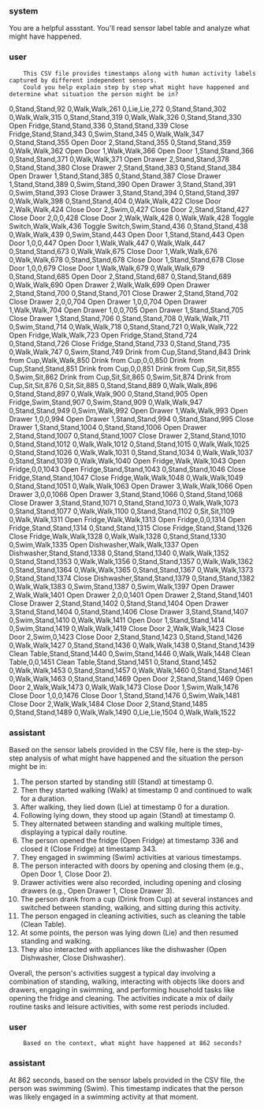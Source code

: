 ### system
You are a helpful assstant. You'll read sensor label table and analyze what might have happened.
### user

        This CSV file provides timestamps along with human activity labels captured by different independent sensors.
        Could you help explain step by step what might have happened and determine what situation the person might be in?
    
0,Stand,Stand,92
0,Walk,Walk,261
0,Lie,Lie,272
0,Stand,Stand,302
0,Walk,Walk,315
0,Stand,Stand,319
0,Walk,Walk,326
0,Stand,Stand,330
Open Fridge,Stand,Stand,336
0,Stand,Stand,339
Close Fridge,Stand,Stand,343
0,Swim,Stand,345
0,Walk,Walk,347
0,Stand,Stand,355
Open Door 2,Stand,Stand,355
0,Stand,Stand,359
0,Walk,Walk,362
Open Door 1,Walk,Walk,366
Open Door 1,Stand,Stand,366
0,Stand,Stand,371
0,Walk,Walk,371
Open Drawer 2,Stand,Stand,378
0,Stand,Stand,380
Close Drawer 2,Stand,Stand,383
0,Stand,Stand,384
Open Drawer 1,Stand,Stand,385
0,Stand,Stand,387
Close Drawer 1,Stand,Stand,389
0,Swim,Stand,390
Open Drawer 3,Stand,Stand,391
0,Swim,Stand,393
Close Drawer 3,Stand,Stand,394
0,Stand,Stand,397
0,Walk,Walk,398
0,Stand,Stand,404
0,Walk,Walk,422
Close Door 2,Walk,Walk,424
Close Door 2,Swim,0,427
Close Door 2,Stand,Stand,427
Close Door 2,0,0,428
Close Door 2,Walk,Walk,428
0,Walk,Walk,428
Toggle Switch,Walk,Walk,436
Toggle Switch,Swim,Stand,436
0,Stand,Stand,438
0,Walk,Walk,439
0,Swim,Stand,443
Open Door 1,Stand,Stand,443
Open Door 1,0,0,447
Open Door 1,Walk,Walk,447
0,Walk,Walk,447
0,Stand,Stand,673
0,Walk,Walk,675
Close Door 1,Walk,Walk,676
0,Walk,Walk,678
0,Stand,Stand,678
Close Door 1,Stand,Stand,678
Close Door 1,0,0,679
Close Door 1,Walk,Walk,679
0,Walk,Walk,679
0,Stand,Stand,685
Open Door 2,Stand,Stand,687
0,Stand,Stand,689
0,Walk,Walk,690
Open Drawer 2,Walk,Walk,699
Open Drawer 2,Stand,Stand,700
0,Stand,Stand,701
Close Drawer 2,Stand,Stand,702
Close Drawer 2,0,0,704
Open Drawer 1,0,0,704
Open Drawer 1,Walk,Walk,704
Open Drawer 1,0,0,705
Open Drawer 1,Stand,Stand,705
Close Drawer 1,Stand,Stand,706
0,Stand,Stand,708
0,Walk,Walk,711
0,Swim,Stand,714
0,Walk,Walk,718
0,Stand,Stand,721
0,Walk,Walk,722
Open Fridge,Walk,Walk,723
Open Fridge,Stand,Stand,724
0,Stand,Stand,726
Close Fridge,Stand,Stand,733
0,Stand,Stand,735
0,Walk,Walk,747
0,Swim,Stand,749
Drink from Cup,Stand,Stand,843
Drink from Cup,Walk,Walk,850
Drink from Cup,0,0,850
Drink from Cup,Stand,Stand,851
Drink from Cup,0,0,851
Drink from Cup,Sit,Sit,855
0,Swim,Sit,862
Drink from Cup,Sit,Sit,865
0,Swim,Sit,874
Drink from Cup,Sit,Sit,876
0,Sit,Sit,885
0,Stand,Stand,889
0,Walk,Walk,896
0,Stand,Stand,897
0,Walk,Walk,900
0,Stand,Stand,905
Open Fridge,Swim,Stand,907
0,Swim,Stand,909
0,Walk,Walk,947
0,Stand,Stand,949
0,Swim,Walk,992
Open Drawer 1,Walk,Walk,993
Open Drawer 1,0,0,994
Open Drawer 1,Stand,Stand,994
0,Stand,Stand,995
Close Drawer 1,Stand,Stand,1004
0,Stand,Stand,1006
Open Drawer 2,Stand,Stand,1007
0,Stand,Stand,1007
Close Drawer 2,Stand,Stand,1010
0,Stand,Stand,1012
0,Walk,Walk,1012
0,Stand,Stand,1015
0,Walk,Walk,1025
0,Stand,Stand,1026
0,Walk,Walk,1031
0,Stand,Stand,1034
0,Walk,Walk,1037
0,Stand,Stand,1039
0,Walk,Walk,1040
Open Fridge,Walk,Walk,1043
Open Fridge,0,0,1043
Open Fridge,Stand,Stand,1043
0,Stand,Stand,1046
Close Fridge,Stand,Stand,1047
Close Fridge,Walk,Walk,1048
0,Walk,Walk,1049
0,Stand,Stand,1051
0,Walk,Walk,1063
Open Drawer 3,Walk,Walk,1066
Open Drawer 3,0,0,1066
Open Drawer 3,Stand,Stand,1066
0,Stand,Stand,1068
Close Drawer 3,Stand,Stand,1071
0,Stand,Stand,1073
0,Walk,Walk,1073
0,Stand,Stand,1077
0,Walk,Walk,1100
0,Stand,Stand,1102
0,Sit,Sit,1109
0,Walk,Walk,1311
Open Fridge,Walk,Walk,1313
Open Fridge,0,0,1314
Open Fridge,Stand,Stand,1314
0,Stand,Stand,1315
Close Fridge,Stand,Stand,1326
Close Fridge,Walk,Walk,1328
0,Walk,Walk,1328
0,Stand,Stand,1330
0,Swim,Walk,1335
Open Dishwasher,Walk,Walk,1337
Open Dishwasher,Stand,Stand,1338
0,Stand,Stand,1340
0,Walk,Walk,1352
0,Stand,Stand,1353
0,Walk,Walk,1356
0,Stand,Stand,1357
0,Walk,Walk,1362
0,Stand,Stand,1364
0,Walk,Walk,1365
0,Stand,Stand,1367
0,Walk,Walk,1373
0,Stand,Stand,1374
Close Dishwasher,Stand,Stand,1379
0,Stand,Stand,1382
0,Walk,Walk,1383
0,Swim,Stand,1387
0,Swim,Walk,1397
Open Drawer 2,Walk,Walk,1401
Open Drawer 2,0,0,1401
Open Drawer 2,Stand,Stand,1401
Close Drawer 2,Stand,Stand,1402
0,Stand,Stand,1404
Open Drawer 3,Stand,Stand,1404
0,Stand,Stand,1406
Close Drawer 3,Stand,Stand,1407
0,Swim,Stand,1410
0,Walk,Walk,1411
Open Door 1,Stand,Stand,1414
0,Swim,Stand,1419
0,Walk,Walk,1419
Close Door 2,Walk,Walk,1423
Close Door 2,Swim,0,1423
Close Door 2,Stand,Stand,1423
0,Stand,Stand,1426
0,Walk,Walk,1427
0,Stand,Stand,1436
0,Walk,Walk,1438
0,Stand,Stand,1439
Clean Table,Stand,Stand,1440
0,Swim,Stand,1446
0,Walk,Walk,1448
Clean Table,0,0,1451
Clean Table,Stand,Stand,1451
0,Stand,Stand,1452
0,Walk,Walk,1453
0,Stand,Stand,1457
0,Walk,Walk,1460
0,Stand,Stand,1461
0,Walk,Walk,1463
0,Stand,Stand,1469
Open Door 2,Stand,Stand,1469
Open Door 2,Walk,Walk,1473
0,Walk,Walk,1473
Close Door 1,Swim,Walk,1476
Close Door 1,0,0,1476
Close Door 1,Stand,Stand,1476
0,Swim,Walk,1481
Close Door 2,Walk,Walk,1484
Close Door 2,Stand,Stand,1485
0,Stand,Stand,1489
0,Walk,Walk,1490
0,Lie,Lie,1504
0,Walk,Walk,1522

### assistant
Based on the sensor labels provided in the CSV file, here is the step-by-step analysis of what might have happened and the situation the person might be in:

1. The person started by standing still (Stand) at timestamp 0.
2. Then they started walking (Walk) at timestamp 0 and continued to walk for a duration.
3. After walking, they lied down (Lie) at timestamp 0 for a duration.
4. Following lying down, they stood up again (Stand) at timestamp 0.
5. They alternated between standing and walking multiple times, displaying a typical daily routine.
6. The person opened the fridge (Open Fridge) at timestamp 336 and closed it (Close Fridge) at timestamp 343.
7. They engaged in swimming (Swim) activities at various timestamps.
8. The person interacted with doors by opening and closing them (e.g., Open Door 1, Close Door 2).
9. Drawer activities were also recorded, including opening and closing drawers (e.g., Open Drawer 1, Close Drawer 3).
10. The person drank from a cup (Drink from Cup) at several instances and switched between standing, walking, and sitting during this activity.
11. The person engaged in cleaning activities, such as cleaning the table (Clean Table).
12. At some points, the person was lying down (Lie) and then resumed standing and walking.
13. They also interacted with appliances like the dishwasher (Open Dishwasher, Close Dishwasher).

Overall, the person's activities suggest a typical day involving a combination of standing, walking, interacting with objects like doors and drawers, engaging in swimming, and performing household tasks like opening the fridge and cleaning. The activities indicate a mix of daily routine tasks and leisure activities, with some rest periods included.
### user

        Based on the context, what might have happened at 862 seconds?
    
### assistant
At 862 seconds, based on the sensor labels provided in the CSV file, the person was swimming (Swim). This timestamp indicates that the person was likely engaged in a swimming activity at that moment.
